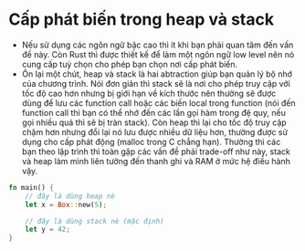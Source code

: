 # Cấp phát biến trong heap và stack

- Nếu sử dụng các ngôn ngữ bậc cao thì ít khi bạn phải quan tâm đến vấn đề này. Còn Rust thì được thiết kế để làm một ngôn ngữ low level nên nó cung cấp tuỳ chọn cho phép bạn chọn nơi cấp phát biến.
- Ôn lại một chút, heap và stack là hai abtraction giúp bạn quản lý bộ nhớ của chương trình. Nói đơn giản thì stack sẽ là nơi cho phép truy cập với tốc độ cao hơn nhưng bị giới hạn về kích thước nên thường sẽ được dùng để lưu các function call hoặc các biến local trong function (nói đến function call thì bạn có thể nhớ đến các lần gọi hàm trong đệ quy, nếu gọi nhiều quá thì sẽ bị tràn stack). Còn heap thì lại cho tốc độ truy cập chậm hơn nhưng đổi lại nó lưu được nhiều dữ liệu hơn, thường được sử dụng cho cấp phát động (malloc trong C chẳng hạn). Thường thì các bạn theo lập trình thì toàn gặp các vấn đề phải trade-off như này, stack và heap làm mình liên tưởng đến thanh ghi và RAM ở mức hệ điều hành vậy.

```rust
fn main() {
    // đây là dùng heap nè
    let x = Box::new(5);

    // đây là dùng stack nè (mặc định)
    let y = 42;
}
```
